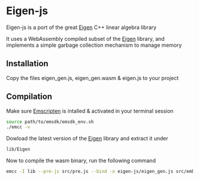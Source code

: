 # Eigen-js

Eigen-js is a port of the great [Eigen](https://eigen.tuxfamily.org/) C++ linear algebra library

It uses a WebAssembly compiled subset of the [Eigen](https://eigen.tuxfamily.org/) library, and implements a simple garbage collection mechanism to manage memory

## Installation

Copy the files eigen_gen.js, eigen_gen.wasm & eigen.js to your project

## Compilation

Make sure [Emscripten](https://emscripten.org/docs/getting_started/Tutorial.html) is intalled & activated in your terminal session

```bash
source path/to/emsdk/emsdk_env.sh
./emcc -v
```

Dowload the latest version of the [Eigen](https://eigen.tuxfamily.org/) library and extract it under

```bash
lib/Eigen
```

Now to compile the wasm binary, run the following command

```bash
emcc -I lib --pre-js src/pre.js --bind -o eigen-js/eigen_gen.js src/embind.cc
```